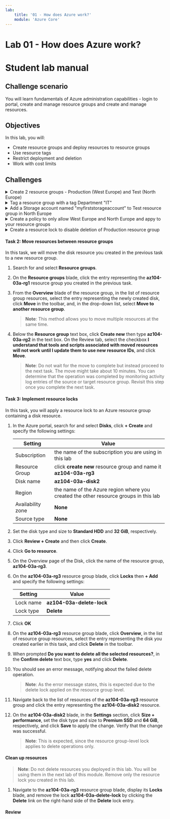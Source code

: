 ```yaml
---
lab:
    title: '01 - How does Azure work?'
    module: 'Azure Core'
---
```


# Lab 01 - How does Azure work?
# Student lab manual

## Challenge scenario

You will learn fundamentals of Azure administration capabilities - login to portal, create and manage resource groups and create and manage resources. 

## Objectives

In this lab, you will:

+ Create resource groups and deploy resources to resource groups
+ Use resource tags
+ Restrict deployment and deletion
+ Work with cost limits



## Challenges


<details>
  <summary>Create 2 resource groups - Production (West Europe) and Test (North Europe)</summary>

#### Task 1: Create resource groups

In this task, you will use the Azure portal to create resource groups and create a disk in the resource group.

1. Sign in to the [**Azure portal**](http://portal.azure.com).

1. In the Azure portal, search for and select **Resource groups**, click **+ Create**:

1. Type resource group name ("Production") and select Region West Europe

1. Click **Review + Create** and then click **Create**.

    >**Note**: Wait until the resource group is created. This should take less than a minute.

1. Repeat for "Test" and deploy to North Europe

</details>

<details>
  <summary>Tag a resource group with a tag Department "IT"</summary>

#### Task 2: Tag resource group

1. Open the resource group
1. Click Tags in the left menu
1. Type the following values

    |Name|Value|
    |---|---|
    |Department| IT |

1. Click Apply

</details>

<details>
  <summary>Add a Storage account named "myfirststorageaccount" to Test resource group in North Europe</summary>

### Task 3: Create a storage account in Test resource group

1. In the Azure portal, search for and select **Storage accounts**, click **+ Create**. Add the following settings

    |Setting|Value|
    |---|---|
    |Resource group| **tTst** |
    |Storage account name| **myfirststorageaccount** |
    |Region| **North Europe** |
    |Redindancy| **Localy redundant storage** |

1. Note that storage accounts have to be globally unique. Pick a new unique name

1. Click **Review + Create** and then click **Create**.

</details>

<details>
  <summary>Create a policy to only allow West Europe  and North Europe and appy to your resource groups</summary>


</details>

<details>
  <summary>Create a resource lock to disable deletion of Production resource group</summary>


</details>






#### Task 2: Move resources between resource groups 

In this task, we will move the disk resource you created in the previous task to a new resource group. 

1. Search for and select **Resource groups**. 

1. On the **Resource groups** blade, click the entry representing the **az104-03a-rg1** resource group you created in the previous task.

1. From the **Overview** blade of the resource group, in the list of resource group resources, select the entry representing the newly created disk, click **Move** in the toolbar, and, in the drop-down list, select **Move to another resource group**.

    >**Note**: This method allows you to move multiple resources at the same time. 

1. Below the **Resource group** text box, click **Create new** then type **az104-03a-rg2** in the text box. On the Review tab, select the checkbox **I understand that tools and scripts associated with moved resources will not work until I update them to use new resource IDs**, and click **Move**.

    >**Note**: Do not wait for the move to complete but instead proceed to the next task. The move might take about 10 minutes. You can determine that the operation was completed by monitoring activity log entries of the source or target resource group. Revisit this step once you complete the next task.

#### Task 3: Implement resource locks

In this task, you will apply a resource lock to an Azure resource group containing a disk resource.

1. In the Azure portal, search for and select **Disks**, click **+ Create** and specify the following settings:

    |Setting|Value|
    |---|---|
    |Subscription| the name of the subscription you are using in this lab |
    |Resource Group| click **create new** resource group and name it **az104-03a-rg3** |
    |Disk name| **az104-03a-disk2** |
    |Region| the name of the Azure region where you created the other resource groups in this lab |
    |Availability zone| **None** |
    |Source type| **None** |

1. Set the disk type and size to **Standard HDD** and **32 GiB**, respectively.

1. Click **Review + Create** and then click **Create**.

1. Click **Go to resource**.

1. On the Overview page of the Disk, click the name of the resource group, **az104-03a-rg3**.

1. On the **az104-03a-rg3** resource group blade, click **Locks** then **+ Add** and specify the following settings:

    |Setting|Value|
    |---|---|
    |Lock name| **az104-03a-delete-lock** |
    |Lock type| **Delete** |
    
1. Click **OK**    

1. On the **az104-03a-rg3** resource group blade, click **Overview**, in the list of resource group resources, select the entry representing the disk you created earlier in this task, and click **Delete** in the toolbar. 

1. When prompted **Do you want to delete all the selected resources?**, in the **Confirm delete** text box, type **yes** and click **Delete**.

1. You should see an error message, notifying about the failed delete operation. 

    >**Note**: As the error message states, this is expected due to the delete lock applied on the resource group level.

1. Navigate back to the list of resources of the **az104-03a-rg3** resource group and click the entry representing the **az104-03a-disk2** resource. 

1. On the **az104-03a-disk2** blade, in the **Settings** section, click **Size + performance**, set the disk type and size to **Premium SSD** and **64 GiB**, respectively, and click **Save** to apply the change. Verify that the change was successful.

    >**Note**: This is expected, since the resource group-level lock applies to delete operations only. 

#### Clean up resources

   >**Note**: Do not delete resources you deployed in this lab. You will be using them in the next lab of this module. Remove only the resource lock you created in this lab.

1. Navigate to the **az104-03a-rg3** resource group blade, display its **Locks** blade, and remove the lock **az104-03a-delete-lock** by clicking the **Delete** link on the right-hand side of the **Delete** lock entry.

#### Review


